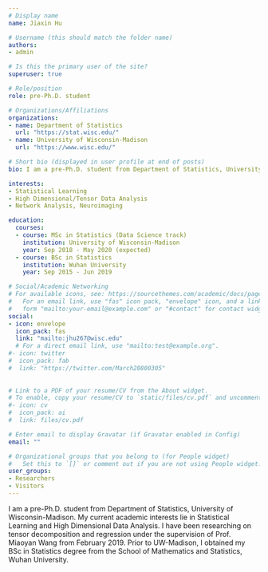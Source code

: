 ```yaml
---
# Display name
name: Jiaxin Hu

# Username (this should match the folder name)
authors:
- admin

# Is this the primary user of the site?
superuser: true

# Role/position
role: pre-Ph.D. student

# Organizations/Affiliations
organizations:
- name: Department of Statistics
  url: "https://stat.wisc.edu/"
- name: University of Wisconsin-Madison
  url: "https://www.wisc.edu/"

# Short bio (displayed in user profile at end of posts)
bio: I am a pre-Ph.D. student from Department of Statistics, University of Wisconsin-Madison. My current academic interests lie in Statistical Learning and High Dimensional Data Analysis. I have been researching on tensor decomposition and regression under the supervision of Prof. Miaoyan Wang from February 2019. Prior to UW-Madison, I obtained my BSc in Statistics degree from the School of Mathematics and Statistics, Wuhan University.

interests:
- Statistical Learning
- High Dimensional/Tensor Data Analysis
- Network Analysis, Neuroimaging

education:
  courses:
  - course: MSc in Statistics (Data Science track)
    institution: University of Wisconsin-Madison
    year: Sep 2018 - May 2020 (expected)
  - course: BSc in Statistics
    institution: Wuhan University
    year: Sep 2015 - Jun 2019

# Social/Academic Networking
# For available icons, see: https://sourcethemes.com/academic/docs/page-builder/#icons
#   For an email link, use "fas" icon pack, "envelope" icon, and a link in the
#   form "mailto:your-email@example.com" or "#contact" for contact widget.
social:
- icon: envelope
  icon_pack: fas
  link: "mailto:jhu267@wisc.edu"  
  # For a direct email link, use "mailto:test@example.org".
#- icon: twitter
#  icon_pack: fab
#  link: "https://twitter.com/March20800305"
  
  
# Link to a PDF of your resume/CV from the About widget.
# To enable, copy your resume/CV to `static/files/cv.pdf` and uncomment the lines below.
#- icon: cv
#  icon_pack: ai
#  link: files/cv.pdf

# Enter email to display Gravatar (if Gravatar enabled in Config)
email: ""

# Organizational groups that you belong to (for People widget)
#   Set this to `[]` or comment out if you are not using People widget.
user_groups:
- Researchers
- Visitors
---
```


I am a pre-Ph.D. student from Department of Statistics, University of Wisconsin-Madison. My current academic interests lie in Statistical Learning and High Dimensional Data Analysis. I have been researching on tensor decomposition and regression under the supervision of Prof. Miaoyan Wang from February 2019. Prior to UW-Madison, I obtained my BSc in Statistics degree from the School of Mathematics and Statistics, Wuhan University. 

